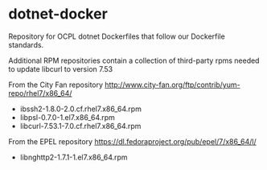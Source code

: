 # dotnet-docker
Repository for OCPL dotnet Dockerfiles that follow our Dockerfile standards.

Additional RPM repositories contain a collection of third-party rpms needed to update libcurl to version 7.53

From the City Fan repository
http://www.city-fan.org/ftp/contrib/yum-repo/rhel7/x86_64/

* ibssh2-1.8.0-2.0.cf.rhel7.x86_64.rpm
* libpsl-0.7.0-1.el7.x86_64.rpm
* libcurl-7.53.1-7.0.cf.rhel7.x86_64.rpm

From the EPEL repository
https://dl.fedoraproject.org/pub/epel/7/x86_64/l/

* libnghttp2-1.7.1-1.el7.x86_64.rpm


